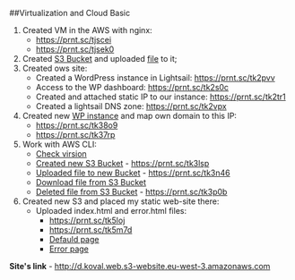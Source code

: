 ##Virtualization and Cloud Basic

1. Created VM in the AWS with nginx:
	* https://prnt.sc/tjscei
	* https://prnt.sc/tjsek0
2. Created [S3 Bucket](https://prnt.sc/tk2dl2) and uploaded [file](https://prnt.sc/tk2hh6) to it;
3. Created ows site:
	* Created a WordPress instance in Lightsail: https://prnt.sc/tk2pvv
	* Access to the WP dashboard: https://prnt.sc/tk2s0c
	* Created and attached static IP to our instance: https://prnt.sc/tk2tr1
	* Created a lightsail DNS zone: https://prnt.sc/tk2vpx
4. Created new [WP instance](https://prnt.sc/tk38bq) and map own domain to this IP:
	* https://prnt.sc/tk38o9
	* https://prnt.sc/tk37rp
5. Work with AWS CLI:
	* [Check virsion](https://prnt.sc/tk3ig2)
	* [Created new S3 Bucket](https://prnt.sc/tk3llv)  -  https://prnt.sc/tk3lsp
	* [Uploaded file to new Bucket](https://prnt.sc/tk3mug)  -  https://prnt.sc/tk3n46
	* [Download file from S3 Bucket](https://prnt.sc/tk3o8y)
	* [Deleted file from S3 Bucket](https://prnt.sc/tk3ori)  -  https://prnt.sc/tk3p0b
6. Created new S3 and placed my static web-site there: 
	* Uploaded index.html and error.html files:
		* https://prnt.sc/tk5loj
		* https://prnt.sc/tk5m7d
		* [Defauld page](https://i.imgur.com/3Lye4sa.png)
		* [Error page](https://i.imgur.com/3VGXgB5.png)

**Site's link** - http://d.koval.web.s3-website.eu-west-3.amazonaws.com
	
